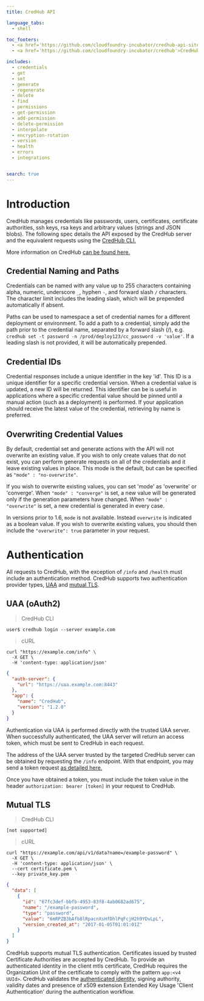 ```yaml
---
title: CredHub API

language_tabs:
  - shell

toc_footers:
  - <a href='https://github.com/cloudfoundry-incubator/credhub-api-site'>API Docs Source</a>
  - <a href='https://github.com/cloudfoundry-incubator/credhub'>CredHub Source</a>

includes:
  - credentials
  - get
  - set
  - generate
  - regenerate
  - delete
  - find
  - permissions
  - get-permission
  - add-permission
  - delete-permission
  - interpolate
  - encryption-rotation
  - version
  - health
  - errors
  - integrations


search: true
---
```


# Introduction

CredHub manages credentials like passwords, users, certificates, certificate authorities, ssh keys, rsa keys and arbitrary values (strings and JSON blobs). The following spec details the API exposed by the CredHub server and the equivalent requests using the [CredHub CLI.](https://github.com/cloudfoundry-incubator/credhub-cli)

More information on CredHub [can be found here.](https://github.com/cloudfoundry-incubator/credhub)

## Credential Naming and Paths

Credentials can be named with any value up to 255 characters containing alpha, numeric, underscore `_`, hyphen `-`, and forward slash `/` characters. The character limit includes the leading slash, which will be prepended automatically if absent.

Paths can be used to namespace a set of credential names for a different deployment or environment. To add a path to a credential, simply add the path prior to the credential name, separated by a forward slash (/), e.g. `credhub set -t password -n /prod/deploy123/cc_password -v 'value'`. If a leading slash is not provided, it will be automatically prepended.

## Credential IDs

Credential responses include a unique identifier in the key 'id'. This ID is a unique identifier for a specific credential version. When a credential value is updated, a new ID will be returned. This identifier can be is useful in applications where a specific credential value should be pinned until a manual action (such as a deployment) is performed. If your application should receive the latest value of the credential, retrieving by name is preferred.

## Overwriting Credential Values

By default, credential set and generate actions with the API will not overwrite an existing value. If you wish to only create values that do not exist, you can perform generate requests on all of the credentials and it leave existing values in place. This mode is the default, but can be specified as `"mode" : "no-overwrite"`.

If you wish to overwrite existing values, you can set 'mode' as 'overwrite' or 'converge'.  When `"mode" : "converge"` is set, a new value will be generated only if the generation parameters have changed.  When `"mode" : "overwrite"` is set, a new credential is generated in every case.

In versions prior to 1.6, `mode` is not available. Instead `overwrite` is indicated as a boolean value. If you wish to overwrite existing values, you should then include the `"overwrite": true` parameter in your request.
# Authentication

All requests to CredHub, with the exception of `/info` and `/health` must include an authentication method. CredHub supports two authentication provider types, [UAA][1] and [mutual TLS][2].

[1]:https://github.com/cloudfoundry/uaa
[2]:https://github.com/cloudfoundry-incubator/credhub/blob/master/docs/mutual-tls.md

## UAA (oAuth2)

> CredHub CLI

```shell
user$ credhub login --server example.com
```

> cURL

```shell
curl "https://example.com/info" \
  -X GET \
  -H 'content-type: application/json'
```

```json
{
  "auth-server": {
    "url": "https://uaa.example.com:8443"
  },
  "app": {
    "name": "CredHub",
    "version": "1.2.0"
  }
}
```

Authentication via UAA is performed directly with the trusted UAA server. When successfully authenticated, the UAA server will return an access token, which must be sent to CredHub in each request.

The address of the UAA server trusted by the targeted CredHub server can be obtained by requesting the `/info` endpoint. With that endpoint, you may send a token request [as detailed here.](https://docs.cloudfoundry.org/api/uaa/#password-grant)

Once you have obtained a token, you must include the token value in the header `authorization: bearer [token]` in your request to CredHub.

## Mutual TLS

> CredHub CLI

```shell
[not supported]
```

> cURL

```shell
curl "https://example.com/api/v1/data?name=/example-password" \
  -X GET \
  -H 'content-type: application/json' \
  --cert certificate.pem \
  --key private_key.pem
```

```json
{
  "data": [
    {
      "id": "67fc3def-bbfb-4953-83f8-4ab0682ad675",
      "name": "/example-password",
      "type": "password",
      "value": "6mRPZB3bAfb8lRpacnXsHfDhlPqFcjH2h9YDvLpL",
      "version_created_at": "2017-01-05T01:01:01Z"
    }
  ]
}
```

CredHub supports mutual TLS authentication. Certificates issued by trusted Certificate Authorities are accepted by CredHub.
To provide an authenticated identity in the client mtls certificate, CredHub requires the Organization Unit of the certificate to comply with the pattern `app:<v4 UUId>`.
CredHub validates the [authenticated identity][3], signing authority, validity dates and presence of x509 extension Extended Key Usage 'Client Authentication' during the authentication workflow.

[3]:https://github.com/cloudfoundry-incubator/credhub/blob/master/docs/authentication-identities.md
